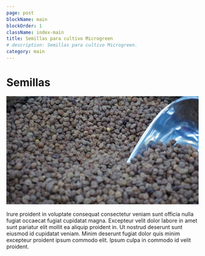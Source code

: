 ```yaml
---
page: post
blockName: main
blockOrder: 1
className: index-main
title: Semillas para cultivo Microgreen 
# description: Semillas para cultivo Microgreen.
category: main
---
```


# Semillas

![Semillas para cultivar microgreen - Photo by Digital Buggu from Pexels](../../images/semillas-cultivo-microgreen.jpg)

Irure proident in voluptate consequat consectetur veniam sunt officia nulla fugiat occaecat fugiat cupidatat magna. Excepteur velit dolor labore in amet sunt pariatur elit mollit ea aliquip proident in. Ut nostrud deserunt sunt eiusmod id cupidatat veniam. Minim deserunt fugiat dolor quis minim excepteur proident ipsum commodo elit. Ipsum culpa in commodo id velit proident.